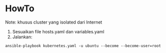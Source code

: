 # HowTo
Note: khusus cluster yang isolated dari Internet

1. Sesuaikan file hosts.yaml dan variables.yaml
2. Jalankan:
```
ansible-playbook kubernetes.yaml -u ubuntu --become --become-user=root
```